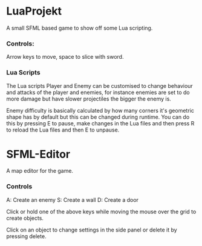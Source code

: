 # LuaProjekt

A small SFML based game to show off some Lua scripting.

### Controls:

Arrow keys to move, space to slice with sword.

### Lua Scripts

The Lua scripts Player and Enemy can be customised to change behaviour and attacks of the player and enemies, for instance enemies are set to do more damage but have slower projectiles the bigger the enemy is.

Enemy difficulty is basically calculated by how many corners it's geometric shape has by default but this can be changed during runtime. You can do this by pressing E to pause, make changes in the Lua files and then press R to reload the Lua files and then E to unpause.

# SFML-Editor

A map editor for the game.

### Controls

A: Create an enemy
S: Create a wall
D: Create a door

Click or hold one of the above keys while moving the mouse over the grid to create objects.

Click on an object to change settings in the side panel or delete it by pressing delete.
